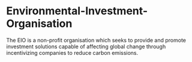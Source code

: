 Environmental-Investment-Organisation
=====================================

The EIO is a non-profit organisation which seeks to provide and promote investment solutions capable of affecting global change through incentivizing companies to reduce carbon emissions.

